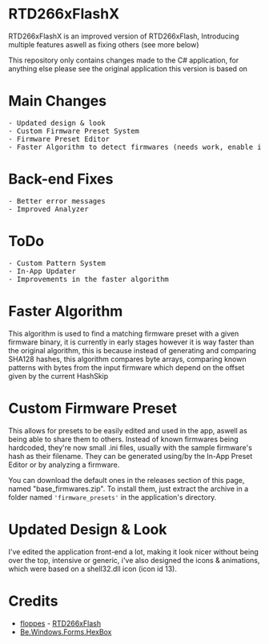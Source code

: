# RTD266xFlashX
RTD266xFlashX is an improved version of RTD266xFlash, Introducing multiple features aswell as fixing others (see more below)

This repository only contains changes made to the C# application, for anything else please see the original application this version is based on

# Main Changes
<pre>
- Updated design & look
- Custom Firmware Preset System
- Firmware Preset Editor
- Faster Algorithm to detect firmwares (needs work, enable it by going in the 'Options' menu)
</pre>

# Back-end Fixes
<pre>
- Better error messages
- Improved Analyzer
</pre>

# ToDo
<pre>
- Custom Pattern System
- In-App Updater
- Improvements in the faster algorithm
</pre>

# Faster Algorithm
This algorithm is used to find a matching firmware preset with a given firmware binary, it is currently in early stages however it is way faster than the original algorithm, this is because instead of generating and comparing SHA128 hashes, this algorithm compares byte arrays, comparing known patterns with bytes from the input firmware which depend on the offset given by the current HashSkip

# Custom Firmware Preset
This allows for presets to be easily edited and used in the app, aswell as being able to share them to others. Instead of known firmwares being hardcoded, they're now small .ini files, usually with the sample firmware's hash as their filename. They can be generated using/by the In-App Preset Editor or by analyzing a firmware.

You can download the default ones in the releases section of this page, named "base_firmwares.zip".
To install them, just extract the archive in a folder named `'firmware_presets'` in the application's directory.

# Updated Design & Look
I've edited the application front-end a lot, making it look nicer without being over the top, intensive or generic, i've also designed the icons & animations, which were based on a shell32.dll icon (icon id 13).

# Credits
- <a href="https://github.com/floppes/">floppes</a> - <a href="https://github.com/floppes/RTD266xFlash">RTD266xFlash</a>
- <a href="https://sourceforge.net/projects/hexbox/">Be.Windows.Forms.HexBox</a>
